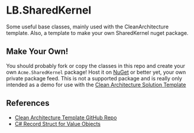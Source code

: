 # LB.SharedKernel
Some useful base classes, mainly used with the CleanArchitecture template. Also, a template to make your own SharedKernel nuget package.

## Make Your Own!

You should probably fork or copy the classes in this repo and create your own `Acme.SharedKernel` package! Host it on [NuGet](https://www.nuget.org/) or better yet, your own private package feed. This is not a supported package and is really only intended as a demo for use with the [Clean Architecture Solution Template]([https://github.com/ardalis/cleanarchitecture](https://www.nuget.org/packages/Ardalis.CleanArchitecture.Template/)https://www.nuget.org/packages/Ardalis.CleanArchitecture.Template/)

## References

- [Clean Architecture Template GitHub Repo](https://github.com/ardalis/cleanarchitecture)
- [C# Record Struct for Value Objects](https://nietras.com/2021/06/14/csharp-10-record-struct/)
